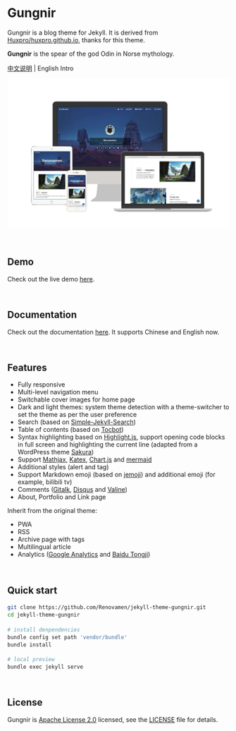 # Gungnir

Gungnir is a blog theme for Jekyll. It is derived from [Huxpro/huxpro.github.io](https://github.com/Huxpro/huxpro.github.io), thanks for this theme.

**Gungnir** is the spear of the god Odin in Norse mythology.

[中文说明](README-CN.md) | English Intro

![preview](img/docs/gungnir.jpg)


&nbsp;

## Demo

Check out the live demo [here](https://jekyll-theme-gungnir.vercel.app/).


&nbsp;

## Documentation

Check out the documentation [here](https://jekyll-theme-gungnir.vercel.app/theme/). It supports Chinese and English now.


&nbsp;

## Features

- Fully responsive
- Multi-level navigation menu
- Switchable cover images for home page
- Dark and light themes: system theme detection with a theme-switcher to set the theme as per the user preference
- Search (based on [Simple-Jekyll-Search](https://github.com/christian-fei/Simple-Jekyll-Search))
- Table of contents (based on [Tocbot](https://github.com/tscanlin/tocbot))
- Syntax highlighting based on [Highlight.js](https://github.com/highlightjs), support opening code blocks in full screen and highlighting the current line (adapted from a WordPress theme [Sakura](https://github.com/mashirozx/Sakura))
- Support [Mathjax](https://github.com/mathjax/MathJax), [Katex](https://github.com/KaTeX/KaTeX), [Chart.js](https://github.com/chartjs/Chart.js) and [mermaid](https://github.com/mermaid-js/mermaid)
- Additional styles (alert and tag)
- Support Markdown emoji (based on [jemoji](https://github.com/jekyll/jemoji)) and additional emoji (for example, bilibili tv)
- Comments ([Gitalk](https://github.com/gitalk/gitalk), [Disqus](https://disqus.com/) and [Valine](https://github.com/xCss/Valine))
- About, Portfolio and Link page

Inherit from the original theme:

- PWA
- RSS
- Archive page with tags
- Multilingual article
- Analytics ([Google Analytics](https://analytics.google.com/) and [Baidu Tongji](https://tongji.baidu.com/))


&nbsp;

## Quick start

```bash
git clone https://github.com/Renovamen/jekyll-theme-gungnir.git
cd jekyll-theme-gungnir

# install denpendencies
bundle config set path 'vendor/bundle'
bundle install

# local preview
bundle exec jekyll serve
```


&nbsp;

## License

Gungnir is [Apache License 2.0](https://www.apache.org/licenses/LICENSE-2.0) licensed, see the [LICENSE](LICENSE) file for details.
